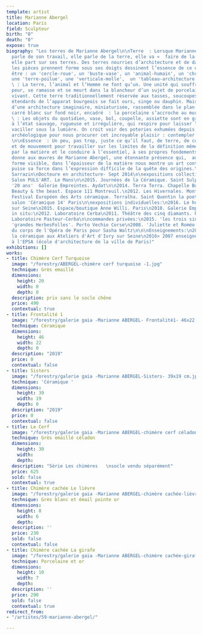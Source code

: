 ```yaml
---
template: artist
title: Marianne Abergel
location: Paris
field: Sculpteur
birth: "0"
death: "0"
expose: true
biography: "Les terres de Marianne Abergel\n\nTerre  : Lorsque Marianne Abergel nous
  parle de son travail, elle parle de la terre, elle va «  faire de la terre  ». Finalement,
  elle part sur ses terres. Des terres nourries d’architecture et de danse qui lorsque
  les pièces prennent forme sous ses doigts dessinent l’essence de ce qu’elles veulent
  être : un 'cercle-roue', un 'buste-vase', un 'animal-humain', un 'chromosone-danseur',
  une 'terre-poilue', une 'verticale-molle',  un 'tableau-architecture  '...\n\nTransformer
  \ : La terre, l’animal et l’Homme ne font qu’un. Une unité qui souffre, pense, prends
  peur, se ramasse et se meurt dans la blancheur d’un sujet de porcelaine éternellement
  vivant. Cette terre traditionnellement réservée aux tasses, soucoupes et autres
  étendards de l’apparat bourgeois se fait ours, singe ou dauphin. Mais aussi paysage
  d’une architecture imaginaire, miniaturisée, rassemblée dans le plan vertical d’un
  carré blanc sur fond noir, encadré  : la porcelaine s’accroche au mur comme un tableau.\n\nObjets
  \ : Les objets du quotidien, vase, bol, coupelle, assiette sont en grès. Une terre
  à l’état sauvage, rugueuse et irrégulière, qui respire pour laisser les verticales
  vaciller sous la lumière. On croit voir des poteries exhumées depuis peu d’un site
  archéologique pour nous procurer cet incroyable plaisir : contempler l’éternité.
  \n\nEssence  : Un peu, pas trop, juste ce qu’il faut, de terre, de couleur, de forme
  et de mouvement pour travailler sur les limites de la définition même de l’objet
  par la matière et le conduire à l’essentiel, à ses propres fondements. Cette approche
  donne aux œuvres de Marianne Abergel, une étonnante présence qui,  au-delà de la
  forme visible, dans l’épaisseur de la matière nous montre un art contemporain qui
  puise sa force dans l’expression difficile de la quête des origines.\n\nEmmanuelle
  Sarrazin\nDocteure en architecture- Sept 2014\n\nexpositions collectives:\n2016.
  Salon PULS'ART. Le Mans\n\n2015. Journées de la Céramique. Saint Sulpice. Paris\n2015.
  '20 ans'  Galerie Empreintes. Aydat\n\n2014. Terra Terra. Chapelle Bonduel. Bruxelles\n2013.
  Beauty & the beast. Espace 111 Montreuil.\n2012. Les Hivernales. Montreuil\n2011.
  Festival Européen des Arts céramique. Terralha. Saint Quentin la poeterie.\n2011.
  salon 'Céramique 14' Paris\n\nexpositions individuelles:\n2016. Le hublot. Ivry
  sur Seine\n2015. Espace/boutique Anne Willi. Paris\n2010. Galerie Empreintes. Aydat\n\noeuvres
  in situ:\n2012. Laboratoire Cerba\n2011. Théâtre des cinq diamants. Paris\n2009.
  Laboratoire Pasteur-Cerba\n\ncommandes privées:\n2015. 'les trois singes de la Sagesse'\n2013.
  'grandes HerbesFolles'. Porto Vechio Corse\n2008. 'Juliette et Roméo'. commande
  du corps de l'Opéra de Paris pour Sasha Waltz\n\n\nEnseignements:\n2016> 2009 enseigne
  la céramique aux Ateliers d'Art d'Ivry sur Seine\n2016> 2007 enseigne les Arts plastiques/volume
  à l'EPSA (école d'architecture de la ville de Paris)"
exhibitions: []
works:
- title: Chimère Cerf Turquoise
  image: "/forestry/ABERGEL-chimère cerf turquoise -1.jpg"
  technique: Grès emaillé
  dimensions:
    height: 20
    width: 0
    depth: 0
  description: prix sans le socle chêne
  price: 490
  contextual: true
- title: Frontalité 1
  image: "/forestry/galerie gaia -Marianne ABERGEL- Frontalité1- 46x22 cm.jpg"
  technique: Céramique
  dimensions:
    height: 46
    width: 22
    depth: 0
  description: "2019"
  price: 0
  contextual: false
- title: Sisters
  image: "/forestry/galerie gaia -Marianne ABERGEL-Sisters- 39x19 cm.jpg"
  technique: 'Céramique '
  dimensions:
    height: 39
    width: 19
    depth: 0
  description: "2019"
  price: 0
  contextual: false
- title: Le Cerf
  image: "/forestry/galerie gaia -Marianne ABERGEL-chimère cerf céladon.jpg"
  technique: Grès emaillé céladon
  dimensions:
    height: 30
    width: 
    depth: 
  description: "Série Les chimères   \nsocle vendu séparément"
  price: 625
  sold: false
  contextual: true
- title: Chimère cachée Le lièvre
  image: "/forestry/galerie gaia -Marianne ABERGEL-chimère cachée-lièvre.jpg"
  technique: Grès blanc et émail pointe or
  dimensions:
    height: 8
    width: 6
    depth: 
  description: ''
  price: 230
  sold: false
  contextual: false
- title: Chimère cachée La girafe
  image: "/forestry/galerie gaia -Marianne ABERGEL-chimère cachée-girafe.jpg"
  technique: Porcelaine et or
  dimensions:
    height: 10
    width: 7
    depth: 
  description: ''
  price: 290
  sold: false
  contextual: true
redirect_from:
- "/artistes/59-marianne-abergel/"

---
```

